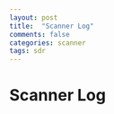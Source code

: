 ```yaml
---
layout: post
title:  "Scanner Log"
comments: false
categories: scanner
tags: sdr
---
```


# Scanner Log


